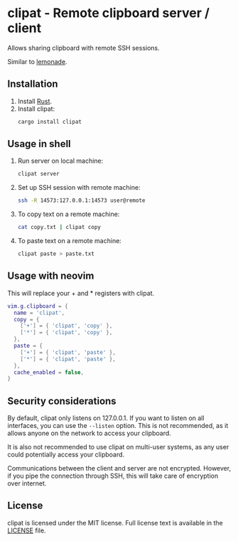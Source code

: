 # clipat - Remote clipboard server / client

Allows sharing clipboard with remote SSH sessions.

Similar to [lemonade](https://github.com/lemonade-command/lemonade).

## Installation

1. Install [Rust](https://www.rust-lang.org/tools/install).
1. Install clipat:
   ```sh
   cargo install clipat
   ```

## Usage in shell

1. Run server on local machine:
   ```sh
   clipat server
   ```

1. Set up SSH session with remote machine:
   ```sh
   ssh -R 14573:127.0.0.1:14573 user@remote
   ```

1. To copy text on a remote machine:
   ```sh
   cat copy.txt | clipat copy
   ```

1. To paste text on a remote machine:
   ```sh
   clipat paste > paste.txt
   ```

## Usage with neovim

This will replace your + and * registers with clipat.

```lua
vim.g.clipboard = {
  name = 'clipat',
  copy = {
    ['+'] = { 'clipat', 'copy' },
    ['*'] = { 'clipat', 'copy' },
  },
  paste = {
    ['+'] = { 'clipat', 'paste' },
    ['*'] = { 'clipat', 'paste' },
  },
  cache_enabled = false,
}
```

## Security considerations

By default, clipat only listens on 127.0.0.1. If you want to listen on all
interfaces, you can use the `--listen` option. This is not recommended, as it
allows anyone on the network to access your clipboard.

It is also not recommended to use clipat on multi-user systems, as any user
could potentially access your clipboard.

Communications between the client and server are not encrypted. However, if you
pipe the connection through SSH, this will take care of encryption over internet.


## License

clipat is licensed under the MIT license. Full license text is available in the
[LICENSE](LICENSE) file.
